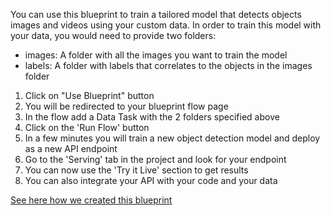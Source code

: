 You can use this blueprint to train a tailored model that detects objects images and videos using your custom data.
In order to train this model with your data, you would need to provide two folders:
- images: A folder with all the images you want to train the model
- labels: A folder with labels that correlates to the objects in the images folder
1. Click on "Use Blueprint" button
2. You will be redirected to your blueprint flow page
3. In the flow add a Data Task with the 2 folders specified above
4. Click on the 'Run Flow' button
5. In a few minutes you will train a new object detection model and deploy as a new API endpoint
6. Go to the 'Serving' tab in the project and look for your endpoint
7. You can now use the 'Try it Live' section to get results
8. You can also integrate your API with your code and your data


[See here how we created this blueprint](https://github.com/cnvrg/Blueprints/tree/main/Logo%20Detection)
